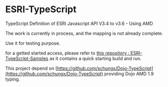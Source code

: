 ESRI-TypeScript
===============

TypeScript Definition of ESRI Javascript API V3.4 to v3.6  - Using AMD

The work is currently in process, and the mapping is not already complete.

Use it for testing purpose.

for a getted started access, please refer to [this repository : ESRI-TypeScript-Samples](https://github.com/frett27/ESRI-TypeScript-Samples) as it contains a quick starting build and run.


This project depend on [https://github.com/schungx/Dojo-TypeScript](https://github.com/schungx/Dojo-TypeScript) providing Dojo AMD 1.9 typing.

